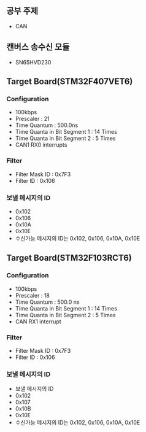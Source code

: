 ## 공부 주제
- CAN

## 캔버스 송수신 모듈
- SN65HVD230

## Target Board(STM32F407VET6)
### Configuration
- 100kbps
- Prescaler : 21
- Time Quantum : 500.0ns
- Time Quanta in Bit Segment 1 : 14 Times
- Time Quanta in Bit Segment 2 : 5 Times
- CAN1 RX0 interrupts

### Filter
- Filter Mask ID : 0x7F3
- Filter ID : 0x106

### 보낼 메시지의 ID
- 0x102
- 0x106
- 0x10A
- 0x10E
- 수신가능 메시지의 ID는 0x102, 0x106, 0x10A, 0x10E


## Target Board(STM32F103RCT6)
### Configuration
- 100kbps
- Prescaler : 18
- Time Quantum : 500.0 ns
- Time Quanta in Bit Segment 1 : 14 Times
- Time Quanta in Bit Segment 2 : 5 Times
- CAN RX1 interrupt

### Filter
- Filter Mask ID : 0x7F3
- Filter ID : 0x106

### 보낼 메시지의 ID
- 보낼 메시지의 ID
- 0x102
- 0x107
- 0x10B
- 0x10E
- 수신가능 메시지의 ID는 0x102, 0x106, 0x10A, 0x10E

